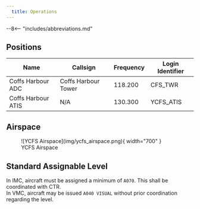 ```yaml
---
  title: Operations
---
```


--8<-- "includes/abbreviations.md"

## Positions

| Name | Callsign | Frequency | Login Identifier |
| ---- | -------- | --------- | ---------------- |
| Coffs Harbour ADC | Coffs Harbour Tower | 118.200 | CFS_TWR |
| Coffs Harbour ATIS | N/A | 130.300 | YCFS_ATIS |

## Airspace

<figure markdown>
![YCFS Airspace](img/ycfs_airspace.png){ width="700" }
  <figcaption>YCFS Airspace</figcaption>
</figure>

## Standard Assignable Level
In IMC, aircraft must be assigned a minimum of `A070`. This shall be coordinated with CTR.  
In VMC, aircraft may be issued `A040 VISUAL` without prior coordination regarding the level.
